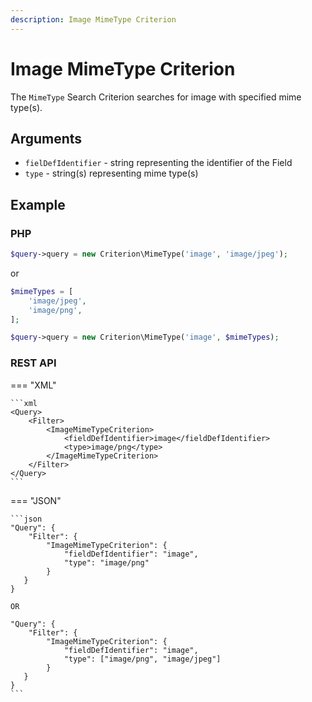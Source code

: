 ```yaml
---
description: Image MimeType Criterion
---
```


# Image MimeType Criterion

The `MimeType` Search Criterion searches for image with specified mime type(s).

## Arguments

- `fielDefIdentifier` - string representing the identifier of the Field
- `type` - string(s) representing mime type(s)

## Example

### PHP

``` php
$query->query = new Criterion\MimeType('image', 'image/jpeg');
```

or 

```php
$mimeTypes = [
    'image/jpeg',
    'image/png',
];

$query->query = new Criterion\MimeType('image', $mimeTypes);
```

### REST API

=== "XML"

    ```xml
    <Query>
        <Filter>
            <ImageMimeTypeCriterion>
                <fieldDefIdentifier>image</fieldDefIdentifier>
                <type>image/png</type>
            </ImageMimeTypeCriterion>
        </Filter>
    </Query>
    ```

=== "JSON"

    ```json
    "Query": {
        "Filter": {
            "ImageMimeTypeCriterion": {
                "fieldDefIdentifier": "image",
                "type": "image/png"
            }
       }
    }

    OR

    "Query": {
        "Filter": {
            "ImageMimeTypeCriterion": {
                "fieldDefIdentifier": "image",
                "type": ["image/png", "image/jpeg"]
            }
       }
    }
    ```